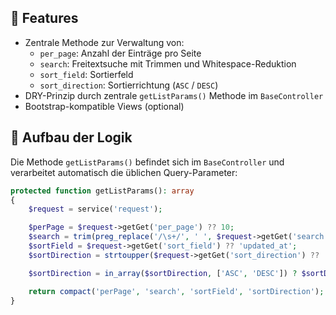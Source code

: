 
## 🧩 Features

- Zentrale Methode zur Verwaltung von:
  - `per_page`: Anzahl der Einträge pro Seite
  - `search`: Freitextsuche mit Trimmen und Whitespace-Reduktion
  - `sort_field`: Sortierfeld
  - `sort_direction`: Sortierrichtung (`ASC` / `DESC`)
- DRY-Prinzip durch zentrale `getListParams()` Methode im `BaseController`
- Bootstrap-kompatible Views (optional)

## 🔧 Aufbau der Logik

Die Methode `getListParams()` befindet sich im `BaseController` und verarbeitet automatisch die üblichen Query-Parameter:

```php
protected function getListParams(): array
{
    $request = service('request');

    $perPage = $request->getGet('per_page') ?? 10;
    $search = trim(preg_replace('/\s+/', ' ', $request->getGet('search') ?? ''));
    $sortField = $request->getGet('sort_field') ?? 'updated_at';
    $sortDirection = strtoupper($request->getGet('sort_direction') ?? 'DESC');

    $sortDirection = in_array($sortDirection, ['ASC', 'DESC']) ? $sortDirection : 'DESC';

    return compact('perPage', 'search', 'sortField', 'sortDirection');
}
